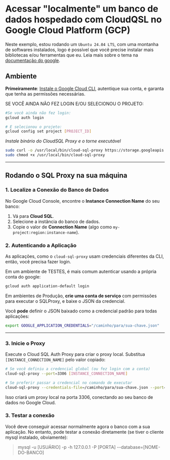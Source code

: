 # Acessar "localmente" um banco de dados hospedado com CloudQSL no Google Cloud Platform (GCP)

Neste exemplo, estou rodando um `Ubuntu 24.04 LTS`, com uma montanha de softwares instalados, logo é possível que vocẽ precise instalar mais bibliotecas e/ou ferramentas que eu.
Leia mais sobre o tema na [documentação do google](https://cloud.google.com/sql/docs/mysql/sql-proxy?hl=pt-br).

## Ambiente

**Primeiramente**: [Instale o Google Cloud CLI](./install_cli.md), autentique sua conta, e garanta que tenha as permissões necessárias.

SE VOCÊ AINDA NÂO FEZ LOGIN E/OU SELECIONOU O PROJETO:
```sh
#Se você ainda não fez login:
gcloud auth login

# E selecionou o projeto:
gcloud config set project [PROJECT_ID]
```

*Instale binário do CloudSQL Proxy e o torne executável*
```sh
sudo curl -o /usr/local/bin/cloud-sql-proxy https://storage.googleapis.com/cloud-sql-connectors/cloud-sql-proxy/v2.14.3/cloud-sql-proxy.linux.amd64
sudo chmod +x /usr/local/bin/cloud-sql-proxy
```

-----------------

## Rodando o SQL Proxy na sua máquina

### 1. **Localize a Conexão do Banco de Dados**
No Google Cloud Console, encontre o **Instance Connection Name** do seu banco:

1. Vá para **Cloud SQL**.
2. Selecione a instância do banco de dados.
3. Copie o valor de **Connection Name** (algo como `my-project:region:instance-name`).


### 2. Autenticando a Aplicação
As aplicações, como o `cloud-sql-proxy` usam credenciais diferentes da CLI, então, você precisa fazer login.

Em um ambiente de TESTES, é mais comum autenticar usando a própria conta do google:
```sh
gcloud auth application-default login
```

Em ambientes de Produção, **crie uma conta de serviço** com permissões para executar o SQLProxy,
e baixe o JSON da credencial.

Você **pode** definir o JSON baixado como a credencial padrão para todas aplicações:
```sh
export GOOGLE_APPLICATION_CREDENTIALS="/caminho/para/sua-chave.json"
```

---

### 3. **Inicie o Proxy**
Execute o Cloud SQL Auth Proxy para criar o proxy local. Substitua `[INSTANCE_CONNECTION_NAME]` pelo valor copiado:

```bash
# Se você definiu a credencial global (ou fez login com a conta)
cloud-sql-proxy --port=3306 [INSTANCE_CONNECTION_NAME]

# Se preferir passar a credencial no comando de executar
cloud-sql-proxy --credentials-file=/caminho/para/sua-chave.json --port=3306 [INSTANCE_CONNECTION_NAME]
```

Isso criará um proxy local na porta 3306, conectando ao seu banco de dados no Google Cloud.

### 3. Testar a conexão

Você deve conseguir acessar normalmente agora o banco com a sua aplicação.
No entanto, pode testar a conexão diretamente (se tiver o cliente mysql instalado, obviamente):

> mysql -u [USUÁRIO] -p -h 127.0.0.1 -P [PORTA] --database=[NOME-DO-BANCO]
